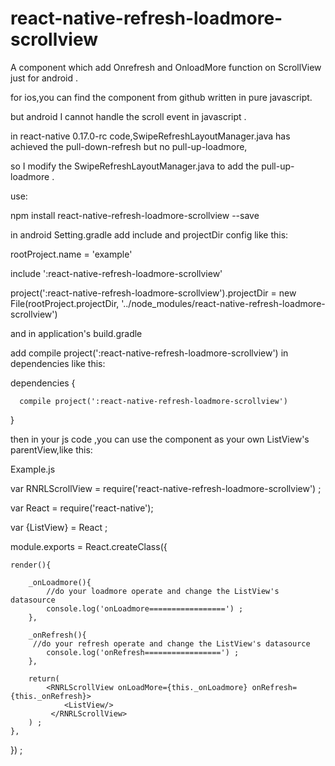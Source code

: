 # react-native-refresh-loadmore-scrollview
A component which add Onrefresh and OnloadMore function on ScrollView just for android .

for ios,you can find the component from github written in pure javascript.

but android I cannot handle the scroll event in javascript .

in react-native 0.17.0-rc code,SwipeRefreshLayoutManager.java has achieved the pull-down-refresh but no pull-up-loadmore,

so I modify the SwipeRefreshLayoutManager.java to add the pull-up-loadmore .


use:

  npm install react-native-refresh-loadmore-scrollview --save

  in android Setting.gradle add include and projectDir config like this:

  rootProject.name = 'example'

  include ':react-native-refresh-loadmore-scrollview'

  project(':react-native-refresh-loadmore-scrollview').projectDir = new File(rootProject.projectDir, '../node_modules/react-native-refresh-loadmore-scrollview')

  and in application's build.gradle

  add compile project(':react-native-refresh-loadmore-scrollview') in dependencies like this:


  dependencies {

      compile project(':react-native-refresh-loadmore-scrollview')

  }


  then in your js code ,you can use the component as your own ListView's parentView,like this:

Example.js

  var RNRLScrollView = require('react-native-refresh-loadmore-scrollview')  ;

  var React = require('react-native');

  var {ListView} = React ;

  module.exports = React.createClass({

    render(){

        _onLoadmore(){
            //do your loadmore operate and change the ListView's datasource
            console.log('onLoadmore=================') ;
        },

        _onRefresh(){
         //do your refresh operate and change the ListView's datasource
            console.log('onRefresh=================') ;
        },

        return(
            <RNRLScrollView onLoadMore={this._onLoadmore} onRefresh={this._onRefresh}>
                <ListView/>
             </RNRLScrollView>
        ) ;
    },

  }) ;



